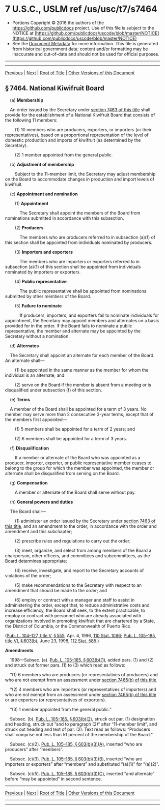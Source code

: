 ---
---

# 7 U.S.C., USLM ref /us/usc/t7/s7464

* Portions Copyright © 2016 the authors of the https://github.com/publicdocs project.
  Use of this file is subject to the NOTICE at [https://github.com/publicdocs/uscode/blob/master/NOTICE](https://github.com/publicdocs/uscode/blob/master/NOTICE)
* See the [Document Metadata](././../../../../..//README.md) for more information.
  This file is generated from historical government data; content and/or formatting may be inaccurate and out-of-date and should not be used for official purposes.

----------
----------

[Previous](./../../../../..//us/usc/t7/ch101/schIV/m__us_usc_t7_s7463.md) | [Next](./../../../../..//us/usc/t7/ch101/schIV/m__us_usc_t7_s7465.md) | [Root of Title](./../../../../../) | [Other Versions of this Document](https://publicdocs.github.io/go/links?ns=uslm&ref=%2Fus%2Fusc%2Ft7%2Fs7464)

## § 7464. National Kiwifruit Board

    (a) __Membership__ 

    An order issued by the Secretary under [section 7463 of this title][/us/usc/t7/s7463] shall provide for the establishment of a National Kiwifruit Board that consists of the following 11 members:

        (1) 10 members who are producers, exporters, or importers (or their representatives), based on a proportional representation of the level of domestic production and imports of kiwifruit (as determined by the Secretary).

        (2) 1 member appointed from the general public.

    (b) __Adjustment of membership__ 

        Subject to the 11-member limit, the Secretary may adjust membership on the Board to accommodate changes in production and import levels of kiwifruit.

    (c) __Appointment and nomination__ 

        (1) __Appointment__ 

            The Secretary shall appoint the members of the Board from nominations submitted in accordance with this subsection.

        (2) __Producers__ 

            The members who are producers referred to in subsection (a)(1) of this section shall be appointed from individuals nominated by producers.

        (3) __Importers and exporters__ 

            The members who are importers or exporters referred to in subsection (a)(1) of this section shall be appointed from individuals nominated by importers or exporters.

        (4) __Public representative__ 

            The public representative shall be appointed from nominations submitted by other members of the Board.

        (5) __Failure to nominate__ 

            If producers, importers, and exporters fail to nominate individuals for appointment, the Secretary may appoint members and alternates on a basis provided for in the order. If the Board fails to nominate a public representative, the member and alternate may be appointed by the Secretary without a nomination.

    (d) __Alternates__ 

    The Secretary shall appoint an alternate for each member of the Board. An alternate shall—

        (1) be appointed in the same manner as the member for whom the individual is an alternate; and

        (2) serve on the Board if the member is absent from a meeting or is disqualified under subsection (f) of this section.

    (e) __Terms__ 

    A member of the Board shall be appointed for a term of 3 years. No member may serve more than 2 consecutive 3-year terms, except that of the members first appointed—

        (1) 5 members shall be appointed for a term of 2 years; and

        (2) 6 members shall be appointed for a term of 3 years.

    (f) __Disqualification__ 

        If a member or alternate of the Board who was appointed as a producer, importer, exporter, or public representative member ceases to belong to the group for which the member was appointed, the member or alternate shall be disqualified from serving on the Board.

    (g) __Compensation__ 

        A member or alternate of the Board shall serve without pay.

    (h) __General powers and duties__ 

    The Board shall—

        (1) administer an order issued by the Secretary under [section 7463 of this title][/us/usc/t7/s7463], and an amendment to the order, in accordance with the order and amendment and this subchapter;

        (2) prescribe rules and regulations to carry out the order;

        (3) meet, organize, and select from among members of the Board a chairperson, other officers, and committees and subcommittees, as the Board determines appropriate;

        (4) receive, investigate, and report to the Secretary accounts of violations of the order;

        (5) make recommendations to the Secretary with respect to an amendment that should be made to the order; and

        (6) employ or contract with a manager and staff to assist in administering the order, except that, to reduce administrative costs and increase efficiency, the Board shall seek, to the extent practicable, to employ or contract with personnel who are already associated with organizations involved in promoting kiwifruit that are chartered by a State, the District of Columbia, or the Commonwealth of Puerto Rico.

([Pub. L. 104–127, title V, § 555][/us/pl/104/127/s555], Apr. 4, 1996, [110 Stat. 1066][/us/stat/110/1066]; [Pub. L. 105–185, title VI, § 603(b)][/us/pl/105/185/s603/b], June 23, 1998, [112 Stat. 585][/us/stat/112/585].)

 __Amendments__ 

    1998—Subsec. (a). [Pub. L. 105–185, § 603(b)(1)][/us/pl/105/185/s603/b/1], added pars. (1) and (2) and struck out former pars. (1) to (3) which read as follows:

    “(1) 6 members who are producers (or representatives of producers) and who are not exempt from an assessment under [section 7465(b) of this title][/us/usc/t7/s7465/b].

    “(2) 4 members who are importers (or representatives of importers) and who are not exempt from an assessment under [section 7465(b) of this title][/us/usc/t7/s7465/b] or are exporters (or representatives of exporters).

    “(3) 1 member appointed from the general public.”

    Subsec. (b). [Pub. L. 105–185, § 603(b)(2)][/us/pl/105/185/s603/b/2], struck out par. (1) designation and heading, struck out “and to paragraph (2)” after “11-member limit”, and struck out heading and text of par. (2). Text read as follows: “Producers shall comprise not less than 51 percent of the membership of the Board.”

    Subsec. (c)(2). [Pub. L. 105–185, § 603(b)(3)(A)][/us/pl/105/185/s603/b/3/A], inserted “who are producers” after “members”.

    Subsec. (c)(3). [Pub. L. 105–185, § 603(b)(3)(B)][/us/pl/105/185/s603/b/3/B], inserted “who are importers or exporters” after “members” and substituted “(a)(1)” for “(a)(2)”.

    Subsec. (c)(5). [Pub. L. 105–185, § 603(b)(3)(C)][/us/pl/105/185/s603/b/3/C], inserted “and alternate” before “may be appointed” in second sentence.

----------

[Previous](./../../../../..//us/usc/t7/ch101/schIV/m__us_usc_t7_s7463.md) | [Next](./../../../../..//us/usc/t7/ch101/schIV/m__us_usc_t7_s7465.md) | [Root of Title](./../../../../../) | [Other Versions of this Document](https://publicdocs.github.io/go/links?ns=uslm&ref=%2Fus%2Fusc%2Ft7%2Fs7464)

----------
----------

[/us/usc/t7/s7463]: https://publicdocs.github.io/go/links?ns=uslm&ref=%2Fus%2Fusc%2Ft7%2Fs7463
[/us/usc/t7/s7463]: https://publicdocs.github.io/go/links?ns=uslm&ref=%2Fus%2Fusc%2Ft7%2Fs7463
[/us/pl/104/127/s555]: https://publicdocs.github.io/go/links?ns=uslm&ref=%2Fus%2Fpl%2F104%2F127%2Fs555
[/us/stat/110/1066]: https://publicdocs.github.io/go/links?ns=uslm&ref=%2Fus%2Fstat%2F110%2F1066
[/us/pl/105/185/s603/b]: https://publicdocs.github.io/go/links?ns=uslm&ref=%2Fus%2Fpl%2F105%2F185%2Fs603%2Fb
[/us/stat/112/585]: https://publicdocs.github.io/go/links?ns=uslm&ref=%2Fus%2Fstat%2F112%2F585
[/us/pl/105/185/s603/b/1]: https://publicdocs.github.io/go/links?ns=uslm&ref=%2Fus%2Fpl%2F105%2F185%2Fs603%2Fb%2F1
[/us/usc/t7/s7465/b]: https://publicdocs.github.io/go/links?ns=uslm&ref=%2Fus%2Fusc%2Ft7%2Fs7465%2Fb
[/us/usc/t7/s7465/b]: https://publicdocs.github.io/go/links?ns=uslm&ref=%2Fus%2Fusc%2Ft7%2Fs7465%2Fb
[/us/pl/105/185/s603/b/2]: https://publicdocs.github.io/go/links?ns=uslm&ref=%2Fus%2Fpl%2F105%2F185%2Fs603%2Fb%2F2
[/us/pl/105/185/s603/b/3/A]: https://publicdocs.github.io/go/links?ns=uslm&ref=%2Fus%2Fpl%2F105%2F185%2Fs603%2Fb%2F3%2FA
[/us/pl/105/185/s603/b/3/B]: https://publicdocs.github.io/go/links?ns=uslm&ref=%2Fus%2Fpl%2F105%2F185%2Fs603%2Fb%2F3%2FB
[/us/pl/105/185/s603/b/3/C]: https://publicdocs.github.io/go/links?ns=uslm&ref=%2Fus%2Fpl%2F105%2F185%2Fs603%2Fb%2F3%2FC


